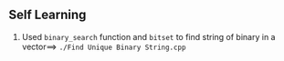 ## Self Learning
1. Used ```binary_search``` function and ```bitset``` to find string of binary in a vector==> ```./Find Unique Binary String.cpp```
